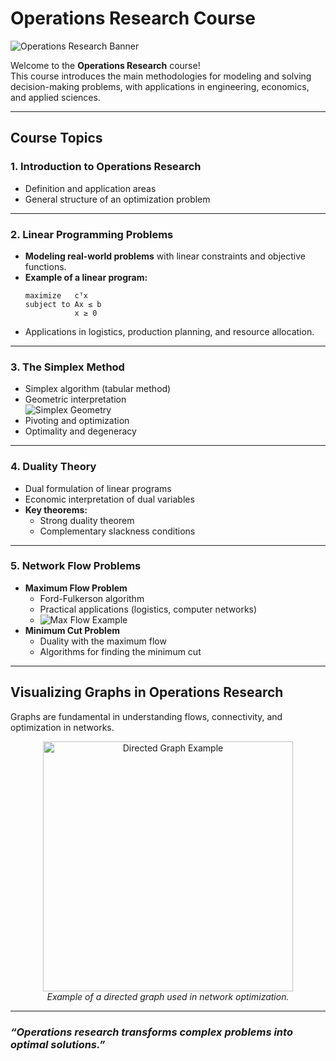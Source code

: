 # Operations Research Course

![Operations Research Banner](https://news.mit.edu/sites/default/files/styles/news_article__image_gallery/public/images/202411/information-knowledge-graphs-00.png?itok=-sMs3TnJ)

Welcome to the **Operations Research** course!  
This course introduces the main methodologies for modeling and solving decision-making problems, with applications in engineering, economics, and applied sciences.

---

## Course Topics

### 1. Introduction to Operations Research

- Definition and application areas
- General structure of an optimization problem

---

### 2. Linear Programming Problems

- **Modeling real-world problems** with linear constraints and objective functions.
- **Example of a linear program:**
  ```plaintext
  maximize   cᵀx
  subject to Ax ≤ b
             x ≥ 0
  ```
- Applications in logistics, production planning, and resource allocation.

---

### 3. The Simplex Method

- Simplex algorithm (tabular method)
- Geometric interpretation  
  ![Simplex Geometry](https://upload.wikimedia.org/wikipedia/commons/0/0c/Simplex-method-3d.png)
- Pivoting and optimization
- Optimality and degeneracy

---

### 4. Duality Theory

- Dual formulation of linear programs
- Economic interpretation of dual variables
- **Key theorems:**
  - Strong duality theorem
  - Complementary slackness conditions

---

### 5. Network Flow Problems

- **Maximum Flow Problem**  
  - Ford-Fulkerson algorithm
  - Practical applications (logistics, computer networks)
  - ![Max Flow Example](https://en.wikipedia.org/wiki/Max-flow_min-cut_theorem#:~:text=The%20max%2Dflow%20min%2Dcut%20theorem%20tells%20us%20that%20the,capacity%20is%20the%20min%2Dcut.)
- **Minimum Cut Problem**
  - Duality with the maximum flow
  - Algorithms for finding the minimum cut

---

## Visualizing Graphs in Operations Research

Graphs are fundamental in understanding flows, connectivity, and optimization in networks.

<div align="center">
  <img src="https://upload.wikimedia.org/wikipedia/commons/thumb/c/c8/Directed_graph%2C_circo.svg/640px-Directed_graph%2C_circo.svg.png" alt="Directed Graph Example" width="400"/>
  <br/>
  <em>Example of a directed graph used in network optimization.</em>
</div>

---

### _“Operations research transforms complex problems into optimal solutions.”_

